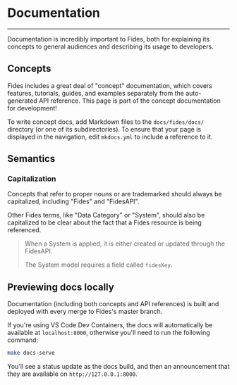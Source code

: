 # Documentation

---

Documentation is incredibly important to Fides, both for explaining its concepts to general audiences and describing its usage to developers.

## Concepts

Fides includes a great deal of "concept" documentation, which covers features, tutorials, guides, and examples separately from the auto-generated API reference. This page is part of the concept documentation for development!

To write concept docs, add Markdown files to the `docs/fides/docs/` directory (or one of its subdirectories). To ensure that your page is displayed in the navigation, edit `mkdocs.yml` to include a reference to it.

## Semantics

### Capitalization

Concepts that refer to proper nouns or are trademarked should always be capitalized, including "Fides" and "FidesAPI".

Other Fides terms, like "Data Category" or "System", should also be capitalized to be clear about the fact that a Fides resource is being referenced.

> When a System is applied, it is either created or updated through the FidesAPI.
>
> The System model requires a field called `fidesKey`.

## Previewing docs locally

Documentation (including both concepts and API references) is built and deployed with every merge to Fides's master branch.

If you're using VS Code Dev Containers, the docs will automatically be available at `localhost:8000`, otherwise you'll need to run the following command:

```bash
make docs-serve
```

You'll see a status update as the docs build, and then an announcement that they are available on `http://127.0.0.1:8000`.
